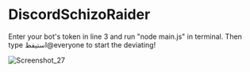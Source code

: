 # DiscordSchizoRaider
Enter your bot's token in line 3 and run "node main.js" in terminal. Then type استيقظ@everyone to start the deviating!

![Screenshot_27](https://user-images.githubusercontent.com/108202938/176534554-1c94a3e9-64f3-4ec3-ba6e-04ee8c9dcd1b.png)
